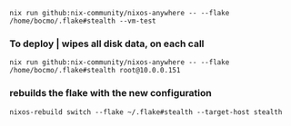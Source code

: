 
`nix run github:nix-community/nixos-anywhere -- --flake /home/bocmo/.flake#stealth --vm-test`

### To deploy | wipes all disk data, on each call
`nix run github:nix-community/nixos-anywhere -- --flake /home/bocmo/.flake#stealth root@10.0.0.151` 

### rebuilds the flake with the new configuration
`nixos-rebuild switch --flake ~/.flake#stealth --target-host stealth` 